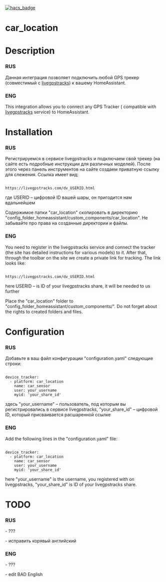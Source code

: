 [![hacs_badge](https://img.shields.io/badge/HACS-Custom-orange.svg)](https://github.com/custom-components/hacs)

# car_location

<h1>Description</h1>
<h3>RUS</h3>
<p>Данная интеграция позволяет подключить любой GPS трекер (совместимый с <a href='https://livegpstracks.com/'>livegpstracks</a>) к вашему HomeAssistant.</p>
<h3>ENG</h3>
<p>This integration allows you to connect any GPS Tracker ( compatible with <a href='https://livegpstracks.com/'>livegpstracks</a> service) to HomeAssistant.</p>

<h1>Installation</h1>
<h3>RUS</h3>
<p>Регистрируемся в сервисе livegpstracks и подключаем свой трекер (на сайте есть подробные инструкции для различных моделей). После этого через панель инструментов на сайте создаем приватную ссылку для слежения. Ссылка имеет вид:</p> 
<pre><code>
https://livegpstracks.com/dv_USERID.html
</code></pre>
<p>где USERID – цифровой ID вашей шары, он пригодится нам вдальнейшем</p>
<p>Содержимое папки "car_location" скопировать в директорию "config_folder_homeassistant/custom_components/car_location". Не забывайте про права на созданные директории и файлы.</p>
<h3>ENG</h3>
<p>You need to register in the livegpstracks service and connect the tracker (the site has detailed instructions for various models) to it. After that, through the toolbar on the site we create a private link for tracking. The link looks like:</p> 
<pre><code>
https://livegpstracks.com/dv_USERID.html
</code></pre>
<p>here USERID – is ID of your livegpstracks share, it will be needed to us further </p>
<p>Place the "car_location" folder to "config_folder_homeassistant/custom_components/". Do not forget about the rights to created folders and files.</p>

<h1>Configuration</h1>
<h3>RUS</h3>
<p>Добавьте в ваш файл конфигурации "configuration.yaml" следующие строки:</p>
<pre><code>
device_tracker:
  - platform: car_location
    name: car_sensor
    user: your_username
    myid: 'your_share_id'
</code></pre>
<p>здесь "your_username" – пользователь, под которым вы регистрировались в сервисе livegpstracks, "your_share_id" – цифровой ID, который присваивается расшаренной ссылке</p>
<h3>ENG</h3>
<p>Add the following lines in the "configuration.yaml" file:</p>
<pre><code>
device_tracker:
  - platform: car_location
    name: car_sensor
    user: your_username
    myid: 'your_share_id'
</code></pre>
<p>here "your_username" is the username, you registered with on livegpstracks, "your_share_id" is ID of your livegpstracks share.</p>

<h1>TODO</h1>
<h3>RUS</h3>
<p>- ???</p>
<p>- исправить корявый английский</p>
<h3>ENG</h3>
<p>- ???</p>
<p>- edit BAD English</p>
